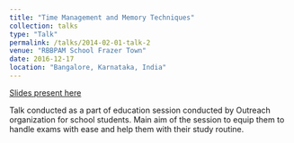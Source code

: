```yaml
---
title: "Time Management and Memory Techniques"
collection: talks
type: "Talk"
permalink: /talks/2014-02-01-talk-2
venue: "RBBPAM School Frazer Town"
date: 2016-12-17
location: "Bangalore, Karnataka, India"
---
```


[Slides present here](https://www.slideshare.net/kiranvm/time-and-memory-managementpptx)

Talk conducted as a part of education session conducted by Outreach organization for school students. Main aim of the session to equip them to handle exams with ease and help them with their study routine. 
